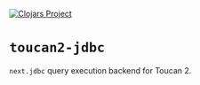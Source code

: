 [![Clojars Project](https://clojars.org/com.camsaul/toucan2-jdbc/latest-version.svg)](https://clojars.org/com.camsaul/toucan2-jdbc)

# `toucan2-jdbc`

`next.jdbc` query execution backend for Toucan 2.
